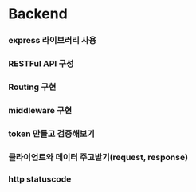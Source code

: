 # Backend


### express 라이브러리 사용
### RESTFul API 구성
### Routing 구현
### middleware 구현
### token 만들고 검증해보기
### 클라이언트와 데이터 주고받기(request, response)
### http statuscode
